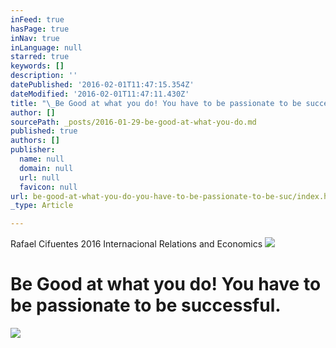 ```yaml
---
inFeed: true
hasPage: true
inNav: true
inLanguage: null
starred: true
keywords: []
description: ''
datePublished: '2016-02-01T11:47:15.354Z'
dateModified: '2016-02-01T11:47:11.430Z'
title: "\_Be Good at what you do! You have to be passionate to be successful."
author: []
sourcePath: _posts/2016-01-29-be-good-at-what-you-do.md
published: true
authors: []
publisher:
  name: null
  domain: null
  url: null
  favicon: null
url: be-good-at-what-you-do-you-have-to-be-passionate-to-be-suc/index.html
_type: Article

---
```

Rafael Cifuentes 2016 Internacional Relations and Economics
![](https://s3-us-west-2.amazonaws.com/the-grid-img/p/9863fb1dafcdfcaddba48c62de93331ab5b595fa.jpg)

# Be Good at what you do! You have to be passionate to be successful.
![](https://s3-us-west-2.amazonaws.com/the-grid-img/p/c3ccce22120c1682194b0b30e312da7e060dd8b9.png)